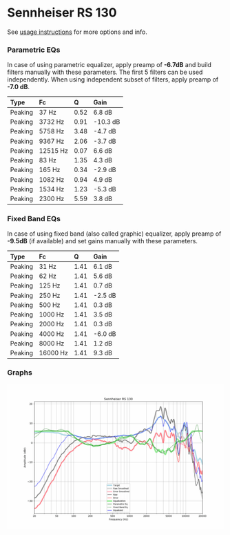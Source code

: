 # Sennheiser RS 130
See [usage instructions](https://github.com/jaakkopasanen/AutoEq#usage) for more options and info.

### Parametric EQs
In case of using parametric equalizer, apply preamp of **-6.7dB** and build filters manually
with these parameters. The first 5 filters can be used independently.
When using independent subset of filters, apply preamp of **-7.0 dB**.

| Type    | Fc       |    Q | Gain     |
|:--------|:---------|:-----|:---------|
| Peaking | 37 Hz    | 0.52 | 6.8 dB   |
| Peaking | 3732 Hz  | 0.91 | -10.3 dB |
| Peaking | 5758 Hz  | 3.48 | -4.7 dB  |
| Peaking | 9367 Hz  | 2.06 | -3.7 dB  |
| Peaking | 12515 Hz | 0.07 | 6.6 dB   |
| Peaking | 83 Hz    | 1.35 | 4.3 dB   |
| Peaking | 165 Hz   | 0.34 | -2.9 dB  |
| Peaking | 1082 Hz  | 0.94 | 4.9 dB   |
| Peaking | 1534 Hz  | 1.23 | -5.3 dB  |
| Peaking | 2300 Hz  | 5.59 | 3.8 dB   |

### Fixed Band EQs
In case of using fixed band (also called graphic) equalizer, apply preamp of **-9.5dB**
(if available) and set gains manually with these parameters.

| Type    | Fc       |    Q | Gain    |
|:--------|:---------|:-----|:--------|
| Peaking | 31 Hz    | 1.41 | 6.1 dB  |
| Peaking | 62 Hz    | 1.41 | 5.6 dB  |
| Peaking | 125 Hz   | 1.41 | 0.7 dB  |
| Peaking | 250 Hz   | 1.41 | -2.5 dB |
| Peaking | 500 Hz   | 1.41 | 0.3 dB  |
| Peaking | 1000 Hz  | 1.41 | 3.5 dB  |
| Peaking | 2000 Hz  | 1.41 | 0.3 dB  |
| Peaking | 4000 Hz  | 1.41 | -6.0 dB |
| Peaking | 8000 Hz  | 1.41 | 1.2 dB  |
| Peaking | 16000 Hz | 1.41 | 9.3 dB  |

### Graphs
![](./Sennheiser%20RS%20130.png)